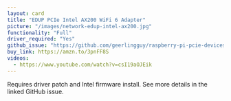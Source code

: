 ```yaml
---
layout: card
title: "EDUP PCIe Intel AX200 WiFi 6 Adapter"
picture: "/images/network-edup-intel-ax200.jpg"
functionality: "Full"
driver_required: "Yes"
github_issue: "https://github.com/geerlingguy/raspberry-pi-pcie-devices/issues/22"
buy_link: https://amzn.to/3pnFF8S
videos:
  - https://www.youtube.com/watch?v=csI19aOJEik
---
```

Requires driver patch and Intel firmware install. See more details in the linked GitHub issue.
